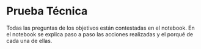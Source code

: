 # Prueba Técnica

Todas las preguntas de los objetivos están contestadas en el notebook.
En el notebook se explica paso a paso las acciones realizadas y el porqué de cada una de ellas.

